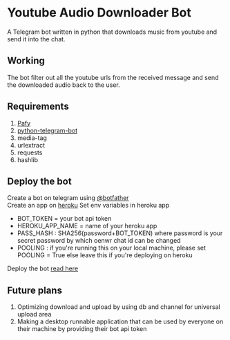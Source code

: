 # Youtube Audio Downloader Bot
A Telegram bot written in python that downloads music from youtube and send it into the chat.

## Working
The bot filter out all the youtube urls from the received message and send the downloaded audio back to the user.


## Requirements
1. [Pafy](https://pythonhosted.org/Pafy/)
2. [python-telegram-bot](https://python-telegram-bot.org/)
3. media-tag
4. urlextract
5. requests
6. hashlib

## Deploy the bot
Create a bot on telegram using [@botfather](t.me/botfather)  
Create an app on [heroku](https://dashboard.heroku.com/) 
Set env variables in heroku app
- BOT_TOKEN = your bot api token
- HEROKU_APP_NAME = name of your heroku app
- PASS_HASH : SHA256(password+BOT_TOKEN) where password is your secret password by which oenwr chat id can be changed
- POOLING : if you're running this on your local machine, please set POOLING = True else leave this if you're deploying on heroku

Deploy the bot [read here](https://devcenter.heroku.com/articles/getting-started-with-python)

## Future plans
1. Optimizing download and upload by using db and channel for universal upload area
2. Making a desktop runnable application that can be used by everyone on their machine by providing their bot api token